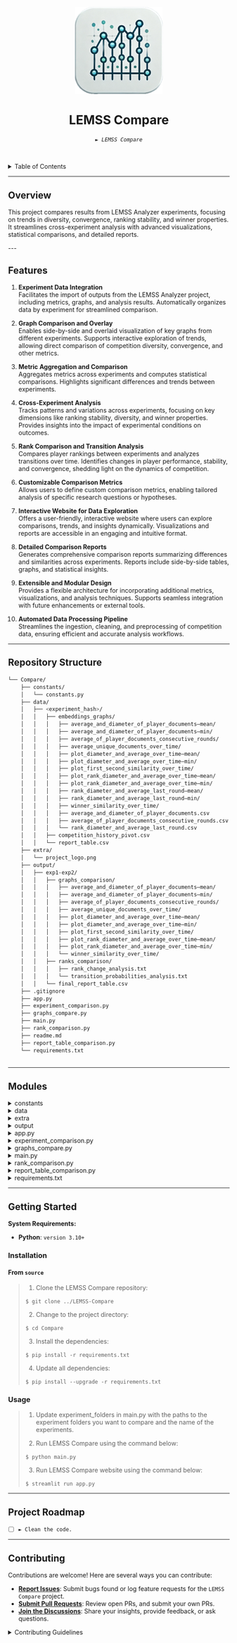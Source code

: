 <p align="center">
  <img src="extra/project_logo.png" width="200" alt="project-logo">
</p>
<p align="center">
    <h1 align="center">LEMSS Compare</h1>
</p>
<p align="center">
    <em><code>► LEMSS Compare</code></em>
</p>
<p align="center">
	<!-- local repository, no metadata badges. -->
<p>

<br><!-- TABLE OF CONTENTS -->
<details>
  <summary>Table of Contents</summary><br>

- [ Overview](#overview)
- [ Features](#features)
- [ Repository Structure](#repository-structure)
- [ Modules](#modules)
- [ Getting Started](#getting-started)
  - [ Installation](#installation)
  - [ Usage](#usage)
- [ Project Roadmap](#project-roadmap)
- [ Contributing](#contributing)
</details>
<hr>

##  Overview

<p>This project compares results from LEMSS Analyzer experiments, focusing on trends in diversity, convergence, ranking stability, and winner properties. It streamlines cross-experiment analysis with advanced visualizations, statistical comparisons, and detailed reports.</p>
---

##  Features

1. **Experiment Data Integration**  
   Facilitates the import of outputs from the LEMSS Analyzer project, including metrics, graphs, and analysis results. Automatically organizes data by experiment for streamlined comparison.

2. **Graph Comparison and Overlay**  
   Enables side-by-side and overlaid visualization of key graphs from different experiments. Supports interactive exploration of trends, allowing direct comparison of competition diversity, convergence, and other metrics.

3. **Metric Aggregation and Comparison**  
   Aggregates metrics across experiments and computes statistical comparisons. Highlights significant differences and trends between experiments.

4. **Cross-Experiment Analysis**  
   Tracks patterns and variations across experiments, focusing on key dimensions like ranking stability, diversity, and winner properties. Provides insights into the impact of experimental conditions on outcomes.

5. **Rank Comparison and Transition Analysis**  
   Compares player rankings between experiments and analyzes transitions over time. Identifies changes in player performance, stability, and convergence, shedding light on the dynamics of competition.

6. **Customizable Comparison Metrics**  
    Allows users to define custom comparison metrics, enabling tailored analysis of specific research questions or hypotheses.

7. **Interactive Website for Data Exploration**  
   Offers a user-friendly, interactive website where users can explore comparisons, trends, and insights dynamically. Visualizations and reports are accessible in an engaging and intuitive format.

8. **Detailed Comparison Reports**  
   Generates comprehensive comparison reports summarizing differences and similarities across experiments. Reports include side-by-side tables, graphs, and statistical insights.

9. **Extensible and Modular Design**  
   Provides a flexible architecture for incorporating additional metrics, visualizations, and analysis techniques. Supports seamless integration with future enhancements or external tools.

10. **Automated Data Processing Pipeline**  
   Streamlines the ingestion, cleaning, and preprocessing of competition data, ensuring efficient and accurate analysis workflows.

---

##  Repository Structure

```sh
└── Compare/
    ├── constants/
    │   └── constants.py
    ├── data/
    │   ├── <experiment_hash>/
    │   │   ├── embeddings_graphs/
    │   │   │   ├── average_and_diameter_of_player_documents–mean/
    │   │   │   ├── average_and_diameter_of_player_documents–min/
    │   │   │   ├── average_of_player_documents_consecutive_rounds/
    │   │   │   ├── average_unique_documents_over_time/
    │   │   │   ├── plot_diameter_and_average_over_time–mean/
    │   │   │   ├── plot_diameter_and_average_over_time–min/
    │   │   │   ├── plot_first_second_similarity_over_time/
    │   │   │   ├── plot_rank_diameter_and_average_over_time–mean/
    │   │   │   ├── plot_rank_diameter_and_average_over_time–min/
    │   │   │   ├── rank_diameter_and_average_last_round–mean/
    │   │   │   ├── rank_diameter_and_average_last_round–min/
    │   │   │   ├── winner_similarity_over_time/
    │   │   │   ├── average_and_diameter_of_player_documents.csv
    │   │   │   ├── average_of_player_documents_consecutive_rounds.csv
    │   │   │   └── rank_diameter_and_average_last_round.csv
    │   │   ├── competition_history_pivot.csv
    │   │   └── report_table.csv
    ├── extra/
    │   └── project_logo.png
    ├── output/
    │   ├── exp1-exp2/
    │   │   ├── graphs_comparison/
    │   │   │   ├── average_and_diameter_of_player_documents–mean/
    │   │   │   ├── average_and_diameter_of_player_documents–min/
    │   │   │   ├── average_of_player_documents_consecutive_rounds/
    │   │   │   ├── average_unique_documents_over_time/
    │   │   │   ├── plot_diameter_and_average_over_time–mean/
    │   │   │   ├── plot_diameter_and_average_over_time–min/
    │   │   │   ├── plot_first_second_similarity_over_time/
    │   │   │   ├── plot_rank_diameter_and_average_over_time–mean/
    │   │   │   ├── plot_rank_diameter_and_average_over_time–min/
    │   │   │   └── winner_similarity_over_time/
    │   │   ├── ranks_comparison/
    │   │   │   ├── rank_change_analysis.txt
    │   │   │   └── transition_probabilities_analysis.txt
    │   │   └── final_report_table.csv
    ├── .gitignore
    ├── app.py
    ├── experiment_comparison.py
    ├── graphs_compare.py
    ├── main.py
    ├── rank_comparison.py
    ├── readme.md
    ├── report_table_comparison.py
    └── requirements.txt
    
```

---

## Modules

<details closed><summary>constants</summary>

| File                                        | Summary                         |
|---------------------------------------------| ---                             |
| [constants.py](constants/constants.py)      | Contains constant values and configurations used throughout the project, ensuring consistency and ease of maintenance. |

</details>

<details closed><summary>data</summary>

| File                                        | Summary                         |
|---------------------------------------------| ---                             |
| [<experiment_hash>](data/)                  | Contains data generated by the competition, including embeddings, graphs, and reports for each experiment. |

</details>

<details closed><summary>extra</summary>

| File                                        | Summary                         |
|---------------------------------------------| ---                             |
| [project_logo.png](extra/project_logo.png)  | Logo image used for the project. |

</details>

<details closed><summary>output</summary>

| File                                        | Summary                         |
|---------------------------------------------| ---                             |
| [exp1-exp2](output/exp1-exp2/)              | Contains comparison data between two experiments, including graphs, ranks, and final reports. |

</details>

<details closed><summary>app.py</summary>

| File                                        | Summary                         |
|---------------------------------------------| ---                             |
| [app.py](app.py)                            | Streamlit web application for interactive data exploration and visualization of comparison results. |

</details>

<details closed><summary>experiment_comparison.py</summary>

| File                                        | Summary                         |
|---------------------------------------------| ---                             |
| [experiment_comparison.py](experiment_comparison.py) | Compares two experiments and generates a final report table with the results. |

</details>

<details closed><summary>graphs_compare.py</summary>

| File                                        | Summary                         |
|---------------------------------------------| ---                             |
| [graphs_compare.py](graphs_compare.py)      | Compares graphs generated by two experiments and visualizes the differences between them. |

</details>

<details closed><summary>main.py</summary>

| File                                        | Summary                         |
|---------------------------------------------| ---                             |
| [main.py](main.py)                          | Main script that runs the analysis on the competition data, generating insights and reports. |

</details>

<details closed><summary>rank_comparison.py</summary>

| File                                        | Summary                         |
|---------------------------------------------| ---                             |
| [rank_comparison.py](rank_comparison.py)    | Compares the ranks of two experiments and analyzes the differences between them. |

</details>

<details closed><summary>report_table_comparison.py</summary>

| File                                        | Summary                         |
|---------------------------------------------| ---                             |
| [report_table_comparison.py](report_table_comparison.py) | Compares the report tables of two experiments and highlights the differences between them. |

</details>

<details closed><summary>requirements.txt</summary>
    
| File                                        | Summary                         |
|---------------------------------------------| ---                             |
| [requirements.txt](requirements.txt)        | Contains the list of dependencies required for the project to run successfully. |
    
</details>


---

##  Getting Started

**System Requirements:**

* **Python**: `version 3.10+`

###  Installation

<h4>From <code>source</code></h4>

> 1. Clone the LEMSS Compare repository:
>
> ```console
> $ git clone ../LEMSS-Compare
> ```
>
> 2. Change to the project directory:
> ```console
> $ cd Compare
> ```
>
> 3. Install the dependencies:
> ```console
> $ pip install -r requirements.txt
> ```
> 
> 4. Update all dependencies:
> ```console
> $ pip install --upgrade -r requirements.txt
> ```

###  Usage
> 1. Update experiment_folders in main.py with the paths to the experiment folders you want to compare and the name of the experiments.
>
> 2. Run LEMSS Compare using the command below:
> ```console
> $ python main.py
> ```
> 3. Run LEMSS Compare website using the command below:
> ```console
> $ streamlit run app.py
> ```


---

##  Project Roadmap

- [ ] `► Clean the code.`

---

##  Contributing

Contributions are welcome! Here are several ways you can contribute:

- **[Report Issues](https://github.com/LEMSS2025/LEMSS-Compare/issues)**: Submit bugs found or log feature requests for the `LEMSS Compare` project.
- **[Submit Pull Requests](https://github.com/LEMSS2025/LEMSS-Compare/pulls)**: Review open PRs, and submit your own PRs.
- **[Join the Discussions](https://github.com/LEMSS2025/LEMSS-Compare/discussions)**: Share your insights, provide feedback, or ask questions.

<details closed>
<summary>Contributing Guidelines</summary>

1. **Fork the Repository**: Start by forking the project repository to your local account.
2. **Clone Locally**: Clone the forked repository to your local machine using a git client.
   ```sh
   git clone ../LEMSS-Compare
   ```
3. **Create a New Branch**: Always work on a new branch, giving it a descriptive name.
   ```sh
   git checkout -b new-feature-x
   ```
4. **Make Your Changes**: Develop and test your changes locally.
5. **Commit Your Changes**: Commit with a clear message describing your updates.
   ```sh
   git commit -m 'Implemented new feature x.'
   ```
6. **Push to local**: Push the changes to your forked repository.
   ```sh
   git push origin new-feature-x
   ```
7. **Submit a Pull Request**: Create a PR against the original project repository. Clearly describe the changes and their motivations.
8. **Review**: Once your PR is reviewed and approved, it will be merged into the main branch. Congratulations on your contribution!
</details>